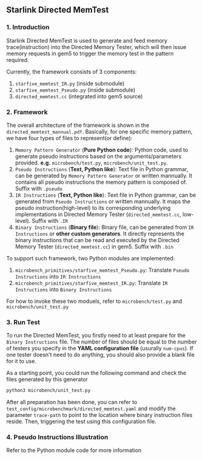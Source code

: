 ## Starlink Directed MemTest

### 1. Introduction

Starlink Directed MemTest is used to generate and feed memory trace(instruction) into the Directed Memory Tester, which will then issue memory requests in gem5 to trigger the memory test in the pattern required.

Currently, the framework consists of 3 components:
1. `starfive_memtest_IR.py` (inside submodule)
2. `starfive_memtest_Pseudo.py` (inside submodule)
3. `directed_memtest.cc` (integrated into gem5 source)


### 2. Framework
The overall architecture of the framework is shown in the `directed_memtest_mannual.pdf`. Basically, for one specific memory pattern, we have four types of files to represent(or define):
1. `Memory Pattern Generator` (**Pure Python code**): Python code, used to generate pseudo instructions based on the arguments/parameters provided. **e.g.** `microbench/test.py`, `microbench/unit_test.py`.
2. `Pseudo Instructions` (**Text, Python like**): Text file in Python grammar, can be generated by `Memory Pattern Generator` or written mannually. It contains all pseudo instructions the memory pattern is composed of. Suffix with `.pseudo`
3. `IR Instructions` (**Text, Python like**): Text file in Python grammar, can be generated from `Pseudo Instructions` or written mannually. It maps the pseudo instruction(high-level) to its corresponding underlying implementations in Directed Memory Tester (`directed_memtest.cc`, low-level). Suffix with `.IR`
4. `Binary Instructions` (**Binary file**): Binary file, can be generated from `IR Instructions` or **other custom generators**. It directly represents the binary instructions that can be read and executed by the Directed Memory Tester (`directed_memtest.cc`) in gem5. Suffix with `.bin`

To support such framework, two Python modules are implemented:
1. `microbench_primitives/starfive_memtest_Pseudo.py`: Translate `Pseudo Instructions` into `IR Instructions`
2. `microbench_primitives/starfive_memtest_IR.py`: Translate `IR Instructions` into `Binary Instructions`

For how to invoke these two moduels, refer to `microbench/test.py` and `microbench/unit_test.py`

### 3. Run Test
To run the Directed MemTest, you firstly need to at least prepare for the `Binary Instructions` file. The number of files should be equal to the number of testers you specify in the **YAML configuration file** (usurally `num-cpus`). If one tester doesn't need to do anything, you should also provide a blank file for it to use.

As a starting point, you could run the following command and check the files generated by this generator
```bash
python3 microbench/unit_test.py
```

After all preparation has been done, you can refer to `test_config/microbenchmark/directed_memtest.yaml` and modify the parameter `trace-path` to point to the location where binary instruction files reside. Then, triggering the test using this configuration file.

### 4. Pseudo Instructions Illustration

Refer to the Python module code for more information
